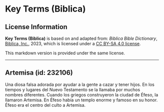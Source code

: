 # Key Terms (Biblica)

## License Information

**Key Terms (Biblica)** is based on and adapted from: _Biblica Bible Dictionary_, [Biblica, Inc.](https://www.biblica.com/), 2023, which is licensed under a [CC BY-SA 4.0 license](https://creativecommons.org/licenses/by-sa/4.0/legalcode.en).

This markdown version is provided under the same license.



--------------------------------

## Artemisa (id: 232106)

Una diosa falsa adorada por ayudar a la gente a cazar y tener hijos. En los tiempos y lugares del Nuevo Testamento se la llamaba por muchos nombres diferentes. Cuando los griegos construyeron la ciudad de Éfeso, la llamaron Artemisa. En Éfeso había un templo enorme y famoso en su honor. Éfeso era el centro del culto a Artemisa.


